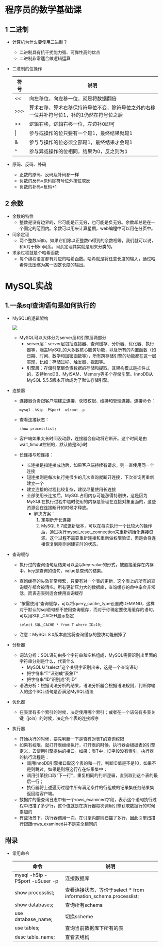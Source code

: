 # 程序员的数学基础课

## 1 二进制

- 计算机为什么要使用二进制？

  - 二进制具有抗干扰能力强、可靠性高的优点
  - 二进制非常适合做逻辑运算

- 二进制的位操作

  | 符号   | 说明                                                         |
  | ------ | ------------------------------------------------------------ |
  | <<     | 向左移位，向左移一位，就是将数据翻倍                         |
  | \>\>\> | 算术右移，算术右移保持符号位不变，除符号位之外的右移一位并补符号位1，补的1仍然在符号位之后 |
  | \>\>   | 逻辑右移，逻辑右移一位，左边补0即可                          |
  | \|     | 参与或操作的位只要有一个是1，最终结果就是1                   |
  | &      | 参与与操作的位必须全部是1，最终结果才会是1                   |
  | ^      | 参与异或操作的位相同，结果为0，反之则为1                     |

- 原码、反码、补码

  - 正数的原码、反码及补码都一样
  - 负数的反码=原码除符号位外按位取反
  - 负数的补码=反码+1

## 2 余数

- 余数的特性
  - 整数是没有边界的，它可能是正无穷，也可能是负无穷。余数却总是在一个固定的范围内。余数可以用来计算星期，web编程中可以用在分页中。
- 同余定理
  - 两个整数a和b，如果它们除以正整数m得到的余数相等，我们就可以说，和b对于模m同余。同余定理其实就是用来分类的。
- 求余过程就是个哈希函数
  - 每个编程语言都有对应的哈希函数。哈希就是将任意长度的输入，通过哈希算法压缩为某一固定长度的输出。

# MySQL实战

## 1.一条sql查询语句是如何执行的

- MySQL的逻辑架构

  ![](/Users/wuxinhong/Documents/study-notes/images/jksj/MySQL/MySQL逻辑架构图.png)

  - MySQL可以大体分为server层和引擎层两部分
    - server层：server层包括连接器、查询缓存、分析器、优化器、执行器等，涵盖MySQL的大多数核心服务功能，以及所有的内置函数（如日期、时间、数学和加密函数等），所有跨存储引擎的功能都在这一层实现，比如：存储过程、触发器、视图等。
    - 引擎层：存储引擎层负责数据的存储和提取。其架构模式是插件式的，支持InnoDB、MyISAM、Memory等多个存储引擎。InnoDB从MySQL 5.5.5版本开始成为了默认存储引擎。

- 连接器

  - 连接器负责跟客户端建立连接、获取权限、维持和管理连接。连接命令：

    ```mysql
    mysql -h$ip -P$port -u$root -p
    ```

  - 查看连接状态：

    ```mysql
    show processlist;
    ```

  - 客户端如果太长时间没动静，连接器会自动将它断开。这个时间是由wait_timout控制的，默认值是8小时

  - 长连接与短连接：

    - 长连接是指连接成功后，如果客户端持续有请求，则一直使用同一个连接
    - 短连接则是每次执行完很少的几次查询就断开连接，下次查询再重新建立一个
    - 建立连接的过程比较复杂，建议尽量使用长连接
    - 全部使用长连接后，MySQL占用内存可能涨得特别快，这是因为MySQL在执行过程中临时使用的内存是管理在连接对象里面的，这些资源会在连接断开的时候才释放。
      - 解决方案：
        1. 定期断开长连接
        2. MySQL 5.7或更新版本，可以在每次执行一个比较大的操作后，通过执行mysql_reset_connection来重新初始化连接资源。这个过程不需要重新连接和重新做权限验证，但是会将连接恢复到刚刚创建完时的状态。

- 查询缓存

  - 执行过的查询语句及结果可以会以key-value的形式，被直接缓存在内存中。key是查询的语句，value是查询的结果。

  - 查询缓存的失效非常频繁，只要有对一个表的更新，这个表上的所有的查询缓存都会被清空。所有更新压力大的数据库，查询缓存的命中率会非常低。而表态表则适合使用查询缓存

  - “按需使用”查询缓存，可以将query_cache_type设置成DEMAND，这样对于默认的sql语句都不使用查询缓存，而对于你确定要使用缓存的语句，可以用SQL_CACEH显示指定

    ```mysql
    select SQL_CACHE * from T where ID=10;
    ```

  - 注意：MySQL 8.0版本直接将查询缓存的整块功能删掉了

- 分析器

  - 词法分析：SQL语句由多个字符串和空格组成，MySQL需要识别出里面的字符串分别是什么，代表什么
    - MySQL从“select”这个关键字识别出来，这是一个查询语句
    - 把字符串“T”识别成“表象T”
    - 把字符串“ID”识别成“列ID”
  - 语法分析：根据词法分析的结果，语法分析器会根据语法规则，判断你输入的这个SQL语句是否满足MySQL语法

- 优化器

  - 在表里有多个索引的时候，决定使用哪个索引；或者在一个语句有多表关键（join）的时候，决定各个表的连接顺序

- 执行器

  - 开始执行的时候，要先判断一下是否有对表T的查询权限
  - 如果有权限，就打开表继续执行，打开表的时候，执行器会根据表的引擎定义，去使用引擎提供的接口。如果：表T中，ID字段没有索引，执行器的执行流程是：
    - 调用InnoDB引擎接口取这个表的和一行，判断ID值是不是10，如果不是则跳过，如果是则将这行存在结果集中； 
    - 调用引擎接口取“下一行”，重复相同的判断逻辑，直到取到这个表的最后一行； 
    - 执行器将上述遍历过程中所有满足条件的行组成的记录集任务结果集返回给客户端。
  - 数据库的慢查询日志中有一个rows_examined字段，表示这个语句执行过程中扫描了多少行，这个值就是在执行器每次调用引擎获取数据行的时候累加的
  - 有些场景下，执行器调用一次，在引擎内部则扫描了多行，因此引擎扫描行跟跟rows_examined并不是完全相同的

## 附录

- 常用命令

  | 命令                              | 说明                                                         |
  | --------------------------------- | ------------------------------------------------------------ |
  | mysql -h\$ip -P\$port -u\$user -p | 连接数据库                                                   |
  | show processlist;                 | 查看连接状态，等价于select * from information_schema.processlist; |
  | show databases;                   | 查询所有schema                                               |
  | use database_name;                | 切换scheme                                                   |
  | use tables;                       | 查询当前数据库下所有的表                                     |
  | desc table_name;                  | 查看表结构                                                   |

  

